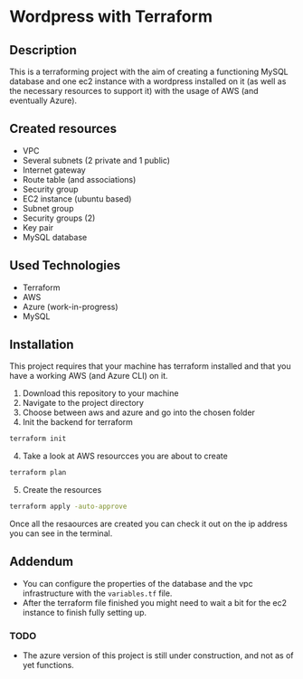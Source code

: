 # Wordpress with Terraform

## Description
This is a terraforming project with the aim of creating a functioning MySQL database and one ec2 instance with a wordpress installed on it (as well as the necessary resources to support it) with the usage of AWS (and eventually Azure).

## Created resources
- VPC
- Several subnets (2 private and 1 public)
- Internet gateway
- Route table (and associations)
- Security group
- EC2 instance (ubuntu based)
- Subnet group
- Security groups (2)
- Key pair
- MySQL database 

## Used Technologies

- Terraform
- AWS
- Azure (work-in-progress)
- MySQL

## Installation

This project requires that your machine has terraform installed and that you have a working AWS (and Azure CLI) on it.

1. Download this repository to your machine
2. Navigate to the project directory
3. Choose between aws and azure and go into the chosen folder
4. Init the backend for terraform
  ```sh
  terraform init
  ```
4. Take a look at AWS resourcces you are about to create
  ```sh
  terraform plan
  ```
5. Create the resources
  ```sh
  terraform apply -auto-approve
  ```
Once all the resaources are created you can check it out on the ip address you can see in the terminal.

## Addendum

- You can configure the properties of the database and the vpc infrastructure with the `variables.tf` file.
- After the terraform file finished you might need to wait a bit for the ec2 instance to finish fully setting up.

### TODO
- The azure version of this project is still under construction, and not as of yet functions.

